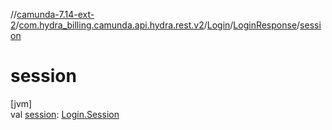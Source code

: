 //[camunda-7.14-ext-2](../../../../index.md)/[com.hydra_billing.camunda.api.hydra.rest.v2](../../index.md)/[Login](../index.md)/[LoginResponse](index.md)/[session](session.md)

# session

[jvm]\
val [session](session.md): [Login.Session](../-session/index.md)
